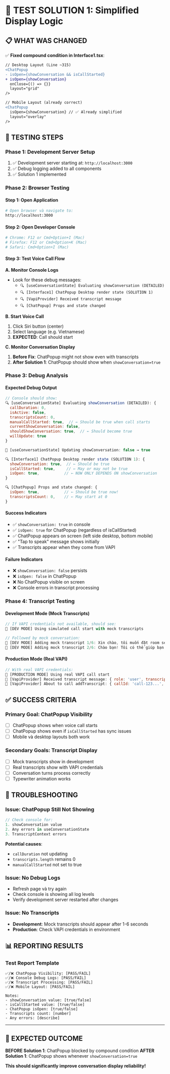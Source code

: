 # 🧪 TEST SOLUTION 1: Simplified Display Logic

## 📋 **WHAT WAS CHANGED**

✅ **Fixed compound condition in Interface1.tsx**:

```diff
// Desktop Layout (Line ~315)
<ChatPopup
- isOpen={showConversation && isCallStarted}
+ isOpen={showConversation}
  onClose={() => {}}
  layout="grid"
/>

// Mobile Layout (already correct)
<ChatPopup
  isOpen={showConversation} // ✅ Already simplified
  layout="overlay"
/>
```

## 🔧 **TESTING STEPS**

### **Phase 1: Development Server Setup**

1. ✅ Development server starting at: `http://localhost:3000`
2. ✅ Debug logging added to all components
3. ✅ Solution 1 implemented

### **Phase 2: Browser Testing**

#### **Step 1: Open Application**

```bash
# Open browser và navigate to:
http://localhost:3000
```

#### **Step 2: Open Developer Console**

```bash
# Chrome: F12 or Cmd+Option+I (Mac)
# Firefox: F12 or Cmd+Option+K (Mac)
# Safari: Cmd+Option+I (Mac)
```

#### **Step 3: Test Voice Call Flow**

**A. Monitor Console Logs**

- Look for these debug messages:
  - `🔍 [useConversationState] Evaluating showConversation (DETAILED)`
  - `🔍 [Interface1] ChatPopup Desktop render state (SOLUTION 1)`
  - `🔍 [VapiProvider] Received transcript message`
  - `🔍 [ChatPopup] Props and state changed`

**B. Start Voice Call**

1. Click Siri button (center)
2. Select language (e.g. Vietnamese)
3. **EXPECTED**: Call should start

**C. Monitor Conversation Display**

1. **Before Fix**: ChatPopup might not show even with transcripts
2. **After Solution 1**: ChatPopup should show when `showConversation=true`

### **Phase 3: Debug Analysis**

#### **Expected Debug Output**

```javascript
// Console should show:
🔍 [useConversationState] Evaluating showConversation (DETAILED): {
  callDuration: 0,
  isActive: false,
  transcriptsCount: 0,
  manualCallStarted: true,  // ← Should be true when call starts
  currentShowConversation: false,
  shouldShowConversation: true,  // ← Should become true
  willUpdate: true
}

🔄 [useConversationState] Updating showConversation: false → true

🔍 [Interface1] ChatPopup Desktop render state (SOLUTION 1): {
  showConversation: true,  // ← Should be true
  isCallStarted: true,     // ← May or may not be true
  isOpen: true,           // ← NOW ONLY DEPENDS ON showConversation
}

🔍 [ChatPopup] Props and state changed: {
  isOpen: true,           // ← Should be true now!
  transcriptsCount: 0,    // ← May start at 0
}
```

#### **Success Indicators**

- ✅ `showConversation: true` in console
- ✅ `isOpen: true` for ChatPopup (regardless of isCallStarted)
- ✅ ChatPopup appears on screen (left side desktop, bottom mobile)
- ✅ "Tap to speak" message shows initially
- ✅ Transcripts appear when they come from VAPI

#### **Failure Indicators**

- ❌ `showConversation: false` persists
- ❌ `isOpen: false` in ChatPopup
- ❌ No ChatPopup visible on screen
- ❌ Console errors in transcript processing

### **Phase 4: Transcript Testing**

#### **Development Mode (Mock Transcripts)**

```javascript
// If VAPI credentials not available, should see:
🚧 [DEV MODE] Using simulated call start with mock transcripts

// Followed by mock conversation:
📝 [DEV MODE] Adding mock transcript 1/6: Xin chào, tôi muốn đặt room service
📝 [DEV MODE] Adding mock transcript 2/6: Chào bạn! Tôi có thể giúp bạn...
```

#### **Production Mode (Real VAPI)**

```javascript
// With real VAPI credentials:
🚀 [PRODUCTION MODE] Using real VAPI call start
📝 [VapiProvider] Received transcript message: { role: 'user', transcript: '...' }
📝 [VapiProvider] About to call addTranscript: { callId: 'call-123...', role: 'user' }
```

## ✅ **SUCCESS CRITERIA**

### **Primary Goal: ChatPopup Visibility**

- [ ] ChatPopup shows when voice call starts
- [ ] ChatPopup shows even if `isCallStarted` has sync issues
- [ ] Mobile và desktop layouts both work

### **Secondary Goals: Transcript Display**

- [ ] Mock transcripts show in development
- [ ] Real transcripts show with VAPI credentials
- [ ] Conversation turns process correctly
- [ ] Typewriter animation works

## 🐛 **TROUBLESHOOTING**

### **Issue: ChatPopup Still Not Showing**

```javascript
// Check console for:
1. showConversation value
2. Any errors in useConversationState
3. TranscriptContext errors
```

**Potential causes**:

- `callDuration` not updating
- `transcripts.length` remains 0
- `manualCallStarted` not set to true

### **Issue: No Debug Logs**

- Refresh page và try again
- Check console is showing all log levels
- Verify development server restarted after changes

### **Issue: No Transcripts**

- **Development**: Mock transcripts should appear after 1-6 seconds
- **Production**: Check VAPI credentials in environment

## 📊 **REPORTING RESULTS**

### **Test Report Template**

```
✅/❌ ChatPopup Visibility: [PASS/FAIL]
✅/❌ Console Debug Logs: [PASS/FAIL]
✅/❌ Transcript Processing: [PASS/FAIL]
✅/❌ Mobile Layout: [PASS/FAIL]

Notes:
- showConversation value: [true/false]
- isCallStarted value: [true/false]
- ChatPopup isOpen: [true/false]
- Transcripts count: [number]
- Any errors: [describe]
```

---

## 🎯 **EXPECTED OUTCOME**

**BEFORE Solution 1**: ChatPopup blocked by compound condition **AFTER Solution 1**: ChatPopup shows
whenever `showConversation=true`

**This should significantly improve conversation display reliability!**
